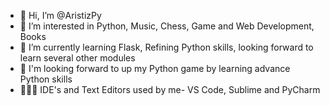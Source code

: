 - 👋 Hi, I’m @AristizPy
- 👀 I’m interested in Python, Music, Chess, Game and Web Development, Books
- 🌱 I’m currently learning Flask, Refining Python skills, looking forward to learn several other modules
- 🗿 I'm looking forward to up my Python game by learning advance Python skills
- 👨🏻‍💻 IDE's and Text Editors used by me- VS Code, Sublime and PyCharm

<!---
AristizPy/AristizPy is a ✨ special ✨ repository because its `README.md` (this file) appears on your GitHub profile.
You can click the Preview link to take a look at your changes.
--->
